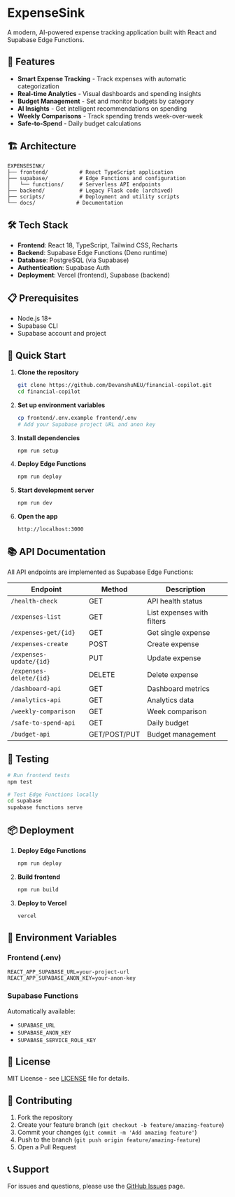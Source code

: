 # ExpenseSink

A modern, AI-powered expense tracking application built with React and Supabase Edge Functions.

## 🚀 Features

- **Smart Expense Tracking** - Track expenses with automatic categorization
- **Real-time Analytics** - Visual dashboards and spending insights
- **Budget Management** - Set and monitor budgets by category
- **AI Insights** - Get intelligent recommendations on spending
- **Weekly Comparisons** - Track spending trends week-over-week
- **Safe-to-Spend** - Daily budget calculations

## 🏗️ Architecture

```
EXPENSESINK/
├── frontend/          # React TypeScript application
├── supabase/          # Edge Functions and configuration
│   └── functions/     # Serverless API endpoints
├── backend/           # Legacy Flask code (archived)
├── scripts/           # Deployment and utility scripts
└── docs/             # Documentation
```

## 🛠️ Tech Stack

- **Frontend**: React 18, TypeScript, Tailwind CSS, Recharts
- **Backend**: Supabase Edge Functions (Deno runtime)
- **Database**: PostgreSQL (via Supabase)
- **Authentication**: Supabase Auth
- **Deployment**: Vercel (frontend), Supabase (backend)

## 📋 Prerequisites

- Node.js 18+
- Supabase CLI
- Supabase account and project

## 🚀 Quick Start

1. **Clone the repository**
   ```bash
   git clone https://github.com/DevanshuNEU/financial-copilot.git
   cd financial-copilot
   ```

2. **Set up environment variables**
   ```bash
   cp frontend/.env.example frontend/.env
   # Add your Supabase project URL and anon key
   ```

3. **Install dependencies**
   ```bash
   npm run setup
   ```

4. **Deploy Edge Functions**
   ```bash
   npm run deploy
   ```

5. **Start development server**
   ```bash
   npm run dev
   ```

6. **Open the app**
   ```
   http://localhost:3000
   ```

## 📚 API Documentation

All API endpoints are implemented as Supabase Edge Functions:

| Endpoint | Method | Description |
|----------|--------|-------------|
| `/health-check` | GET | API health status |
| `/expenses-list` | GET | List expenses with filters |
| `/expenses-get/{id}` | GET | Get single expense |
| `/expenses-create` | POST | Create expense |
| `/expenses-update/{id}` | PUT | Update expense |
| `/expenses-delete/{id}` | DELETE | Delete expense |
| `/dashboard-api` | GET | Dashboard metrics |
| `/analytics-api` | GET | Analytics data |
| `/weekly-comparison` | GET | Week comparison |
| `/safe-to-spend-api` | GET | Daily budget |
| `/budget-api` | GET/POST/PUT | Budget management |

## 🧪 Testing

```bash
# Run frontend tests
npm test

# Test Edge Functions locally
cd supabase
supabase functions serve
```

## 📦 Deployment

1. **Deploy Edge Functions**
   ```bash
   npm run deploy
   ```

2. **Build frontend**
   ```bash
   npm run build
   ```

3. **Deploy to Vercel**
   ```bash
   vercel
   ```

## 🔐 Environment Variables

### Frontend (.env)
```
REACT_APP_SUPABASE_URL=your-project-url
REACT_APP_SUPABASE_ANON_KEY=your-anon-key
```

### Supabase Functions
Automatically available:
- `SUPABASE_URL`
- `SUPABASE_ANON_KEY`
- `SUPABASE_SERVICE_ROLE_KEY`

## 📄 License

MIT License - see [LICENSE](LICENSE) file for details.

## 🤝 Contributing

1. Fork the repository
2. Create your feature branch (`git checkout -b feature/amazing-feature`)
3. Commit your changes (`git commit -m 'Add amazing feature'`)
4. Push to the branch (`git push origin feature/amazing-feature`)
5. Open a Pull Request

## 📞 Support

For issues and questions, please use the [GitHub Issues](https://github.com/DevanshuNEU/financial-copilot/issues) page.
